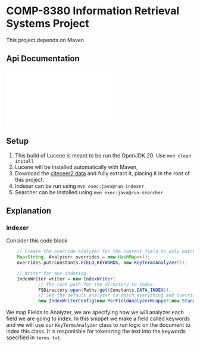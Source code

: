 # COMP-8380 Information Retrieval Systems Project

This project depends on Maven

## Api Documentation

![Click Here](docs/webserver_api/webserver_api.md)

## Setup

1. This build of Lucene is meant to be run the OpenJDK 20. Use `mvn clean install`
2. Lucene will be installed automatically with Maven,
3. Download the [citeceer2 data](https://jlu.myweb.cs.uwindsor.ca/8380/citeseer2.tar.gz "citeceer2 Data") and fully extract it, placing it in the root of this project.
4. Indexer can be run using `mvn exec:java@run-indexer`
5. Searcher can be installed using `mvn exec:java@run-searcher`


## Explanation

### Indexer

Consider this code block

```java
	// Create the override analyzer for the content field to only match computer science terms.
	Map<String, Analyzer> overrides = new HashMap<>();
	overrides.put(Constants.FIELD_KEYWORDS, new KeyTermsAnalyzer());

	// Writer for our indexing.
	IndexWriter writer = new IndexWriter(
			// The root path for the directory to index.
			FSDirectory.open(Paths.get(Constants.DATA_INDEX)),
			// Set the default analyzer to match everything and override for the keywords.
			new IndexWriterConfig(new PerFieldAnalyzerWrapper(new StandardAnalyzer(), overrides)));
```

We map Fields to Analyzer, we are specifying how we will analyzer each field we are going to index.
In this snippet we make a field called keywords and we will use our `KeyTermsAnalyzer` class to run logic on the document to index this class. It is responisble for tokenizing the text into the keywords specified in `terms.txt`. 